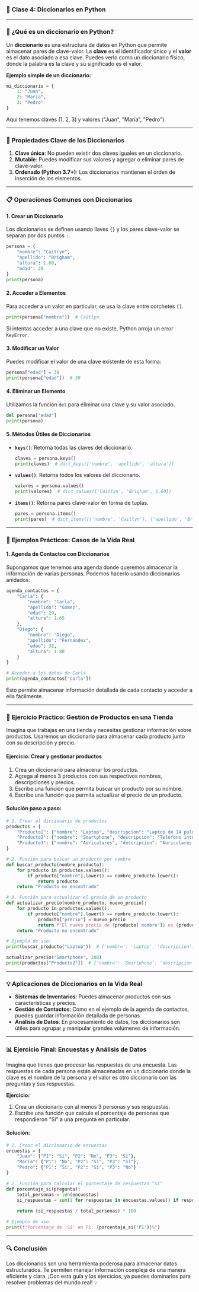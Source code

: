 ### 📘 **Clase 4: Diccionarios en Python**

---

### 📌 **¿Qué es un diccionario en Python?**

Un **diccionario** es una estructura de datos en Python que permite almacenar pares de clave-valor. La **clave** es el identificador único y el **valor** es el dato asociado a esa clave. Puedes verlo como un diccionario físico, donde la palabra es la clave y su significado es el valor.

**Ejemplo simple de un diccionario:**

```python
mi_diccionario = {
    1: "Juan",
    2: "María",
    3: "Pedro"
}
```

Aquí tenemos claves (1, 2, 3) y valores ("Juan", "María", "Pedro").

---

### 🔑 **Propiedades Clave de los Diccionarios**

1. **Clave única**: No pueden existir dos claves iguales en un diccionario.
2. **Mutable**: Puedes modificar sus valores y agregar o eliminar pares de clave-valor.
3. **Ordenado (Python 3.7+):** Los diccionarios mantienen el orden de inserción de los elementos.

---

### 📋 **Operaciones Comunes con Diccionarios**

#### 1. **Crear un Diccionario**

Los diccionarios se definen usando llaves `{}` y los pares clave-valor se separan por dos puntos `:`.

```python
persona = {
    "nombre": "Caitlyn",
    "apellido": "Brigham",
    "altura": 1.60,
    "edad": 29
}
print(persona)
```

#### 2. **Acceder a Elementos**

Para acceder a un valor en particular, se usa la clave entre corchetes `[]`.

```python
print(persona["nombre"])  # Caitlyn
```

Si intentas acceder a una clave que no existe, Python arroja un error `KeyError`.

#### 3. **Modificar un Valor**

Puedes modificar el valor de una clave existente de esta forma:

```python
persona["edad"] = 30
print(persona["edad"])  # 30
```

#### 4. **Eliminar un Elemento**

Utilizamos la función `del` para eliminar una clave y su valor asociado.

```python
del persona["edad"]
print(persona)
```

#### 5. **Métodos Útiles de Diccionarios**

- **`keys()`**: Retorna todas las claves del diccionario.

  ```python
  claves = persona.keys()
  print(claves)  # dict_keys(['nombre', 'apellido', 'altura'])
  ```
- **`values()`**: Retorna todos los valores del diccionario.

  ```python
  valores = persona.values()
  print(valores)  # dict_values(['Caitlyn', 'Brigham', 1.60])
  ```
- **`items()`**: Retorna pares clave-valor en forma de tuplas.

  ```python
  pares = persona.items()
  print(pares)  # dict_items([('nombre', 'Caitlyn'), ('apellido', 'Brigham'), ('altura', 1.60)])
  ```

---

### 📂 **Ejemplos Prácticos: Casos de la Vida Real**

#### 1. **Agenda de Contactos con Diccionarios**

Supongamos que tenemos una agenda donde queremos almacenar la información de varias personas. Podemos hacerlo usando diccionarios anidados:

```python
agenda_contactos = {
    "Carla": {
        "nombre": "Carla",
        "apellido": "Gómez",
        "edad": 29,
        "altura": 1.65
    },
    "Diego": {
        "nombre": "Diego",
        "apellido": "Fernández",
        "edad": 32,
        "altura": 1.80
    }
}

# Acceder a los datos de Carla
print(agenda_contactos["Carla"])
```

Esto permite almacenar información detallada de cada contacto y acceder a ella fácilmente.

---

### 🎯 **Ejercicio Práctico: Gestión de Productos en una Tienda**

Imagina que trabajas en una tienda y necesitas gestionar información sobre productos. Usaremos un diccionario para almacenar cada producto junto con su descripción y precio.

#### **Ejercicio: Crear y gestionar productos**

1. Crea un diccionario para almacenar los productos.
2. Agrega al menos 3 productos con sus respectivos nombres, descripciones y precios.
3. Escribe una función que permita buscar un producto por su nombre.
4. Escribe una función que permita actualizar el precio de un producto.

#### **Solución paso a paso:**

```python
# 1. Crear el diccionario de productos
productos = {
    "Producto1": {"nombre": "Laptop", "descripcion": "Laptop de 14 pulgadas", "precio": 750},
    "Producto2": {"nombre": "Smartphone", "descripcion": "Teléfono inteligente de 6.5 pulgadas", "precio": 300},
    "Producto3": {"nombre": "Auriculares", "descripcion": "Auriculares inalámbricos", "precio": 50}
}

# 2. Función para buscar un producto por nombre
def buscar_producto(nombre_producto):
    for producto in productos.values():
        if producto["nombre"].lower() == nombre_producto.lower():
            return producto
    return "Producto no encontrado"

# 3. Función para actualizar el precio de un producto
def actualizar_precio(nombre_producto, nuevo_precio):
    for producto in productos.values():
        if producto["nombre"].lower() == nombre_producto.lower():
            producto["precio"] = nuevo_precio
            return f"El nuevo precio de {producto['nombre']} es {producto['precio']}"
    return "Producto no encontrado"

# Ejemplo de uso:
print(buscar_producto("Laptop"))  # {'nombre': 'Laptop', 'descripcion': 'Laptop de 14 pulgadas', 'precio': 750}

actualizar_precio("Smartphone", 280)
print(productos["Producto2"])  # {'nombre': 'Smartphone', 'descripcion': 'Teléfono inteligente de 6.5 pulgadas', 'precio': 280}
```

---

### 💡 **Aplicaciones de Diccionarios en la Vida Real**

- **Sistemas de Inventarios**: Puedes almacenar productos con sus características y precios.
- **Gestión de Contactos**: Como en el ejemplo de la agenda de contactos, puedes guardar información detallada de personas.
- **Análisis de Datos**: En procesamiento de datos, los diccionarios son útiles para agrupar y manipular grandes volúmenes de información.

---

### 📊 **Ejercicio Final: Encuestas y Análisis de Datos**

Imagina que tienes que procesar las respuestas de una encuesta. Las respuestas de cada persona están almacenadas en un diccionario donde la clave es el nombre de la persona y el valor es otro diccionario con las preguntas y sus respuestas.

**Ejercicio:**

1. Crea un diccionario con al menos 3 personas y sus respuestas.
2. Escribe una función que calcule el porcentaje de personas que respondieron "Sí" a una pregunta en particular.

#### **Solución:**

```python
# 1. Crear el diccionario de encuestas
encuestas = {
    "Juan": {"P1": "Sí", "P2": "No", "P3": "Sí"},
    "María": {"P1": "No", "P2": "Sí", "P3": "Sí"},
    "Pedro": {"P1": "Sí", "P2": "Sí", "P3": "No"}
}

# 2. Función para calcular el porcentaje de respuestas "Sí"
def porcentaje_si(pregunta):
    total_personas = len(encuestas)
    si_respuestas = sum(1 for respuestas in encuestas.values() if respuestas[pregunta] == "Sí")
  
    return (si_respuestas / total_personas) * 100

# Ejemplo de uso:
print(f"Porcentaje de 'Sí' en P1: {porcentaje_si('P1')}%")
```

---

### 🔍 **Conclusión**

Los diccionarios son una herramienta poderosa para almacenar datos estructurados. Te permiten manejar información compleja de una manera eficiente y clara. ¡Con esta guía y los ejercicios, ya puedes dominarlos para resolver problemas del mundo real! 💡
